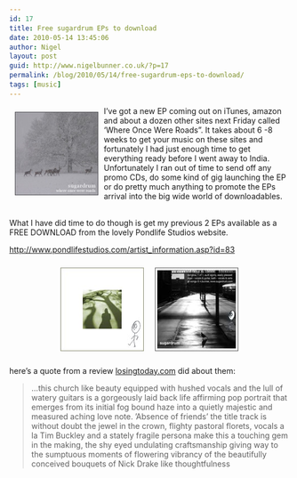 ```yaml
---
id: 17
title: Free sugardrum EPs to download
date: 2010-05-14 13:45:06
author: Nigel
layout: post
guid: http://www.nigelbunner.co.uk/?p=17
permalink: /blog/2010/05/14/free-sugardrum-eps-to-download/
tags: [music]
---
```

<img class="alignleft size-full wp-image-16" style="float: left; margin: 10px;" title="sugardrum-whereoncewereroads-cover-small" src="/img/wp-blog/2010/05/sugardrum-whereoncewereroads-cover-small.jpg" alt="sugardrum - where once were roads" width="150" height="150" />
  
I&#8217;ve got a new EP coming out on iTunes, amazon and about a dozen other sites next Friday called &#8216;Where Once Were Roads&#8221;. It takes about 6 -8 weeks to get your music on these sites and fortunately I had just enough time to get everything ready before I went away to India. Unfortunately I ran out of time to send off any promo CDs, do some kind of gig launching the EP or do pretty much anything to promote the EPs arrival into the big wide world of downloadables.

<br style="clear: left;" />What I have did time to do though is get my previous 2 EPs available as a FREE DOWNLOAD from the lovely Pondlife Studios website.

<a title="sugardrum on Pond Life Studios" href="http://www.pondlifestudios.com/artist_information.asp?id=83" target="_blank">http://www.pondlifestudios.com/artist_information.asp?id=83</a>

<p style="text-align: center;">
  <img class="size-full wp-image-22 aligncenter" style="margin: 10px;" title="absence_ep" src="/img/wp-blog/2010/05/absence_ep.jpg" alt="sugardrum - an absence of friends" width="150" height="150" /><img class="size-full wp-image-23 aligncenter" style="margin: 10px;" title="cdcover_1of1" src="/img/wp-blog/2010/05/cdcover_1of1.jpg" alt="sugardrum - 1 of 1" width="150" height="150" />
</p>

here&#8217;s a quote from a review <a title="sugardrum on losing today" href="http://www.losingtoday.com/tales.php?id=201" target="_blank">losingtoday.com</a> did about them:

> &#8230;this church like beauty equipped with hushed vocals and the lull of watery guitars is a gorgeously laid back life affirming pop portrait that emerges from its initial fog bound haze into a quietly majestic and measured aching love note. ’Absence of friends’ the title track is without doubt the jewel in the crown, flighty pastoral florets, vocals a la Tim Buckley and a stately fragile persona make this a touching gem in the making, the shy eyed undulating craftsmanship giving way to the sumptuous moments of flowering vibrancy of the beautifully conceived bouquets of Nick Drake like thoughtfulness